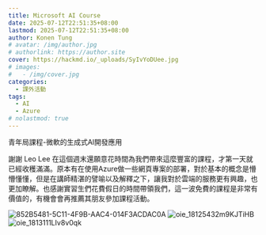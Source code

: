 ```yaml
---
title: Microsoft AI Course
date: 2025-07-12T22:51:35+08:00
lastmod: 2025-07-12T22:51:35+08:00
author: Konen Tung
# avatar: /img/author.jpg
# authorlink: https://author.site
cover: https://hackmd.io/_uploads/SyIvYoDUee.jpg
# images:
#   - /img/cover.jpg
categories:
  - 課外活動
tags:
  - AI
  - Azure
# nolastmod: true
---
```


青年局課程-微軟的生成式AI開發應用

<!--more-->

謝謝 Leo Lee 在這個週末還願意花時間為我們帶來這麼豐富的課程，才第一天就已經收穫滿滿。原本有在使用Azure做一些網頁專案的部署，對於基本的概念是懵懵懂懂，但是在講師精湛的譬喻以及解釋之下，讓我對於雲端的服務更有興趣，也更加瞭解。也感謝實習生們花費假日的時間帶領我們，這一波免費的課程是非常有價值的，有機會會再推薦其朋友參加課程活動。

![852B5481-5C11-4F9B-AAC4-014F3ACDAC0A](https://hackmd.io/_uploads/rySxYsvUee.jpg)
![oie_18125432m9KJTiHB](https://hackmd.io/_uploads/ry9quow8ee.jpg)
![oie_1813111LIv8v0qk](https://hackmd.io/_uploads/SJ4sYsvUge.jpg)